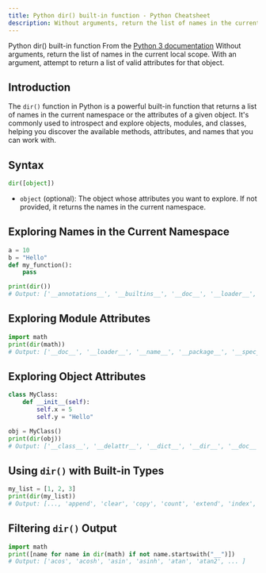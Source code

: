 ```yaml
---
title: Python dir() built-in function - Python Cheatsheet
description: Without arguments, return the list of names in the current local scope. With an argument, attempt to return a list of valid attributes for that object.
---
```


<base-title :title="frontmatter.title" :description="frontmatter.description">
Python dir() built-in function
</base-title>

<base-disclaimer>
  <base-disclaimer-title>
    From the <a target="_blank" href="https://docs.python.org/3/library/functions.html#dir">Python 3 documentation</a>
  </base-disclaimer-title>
  <base-disclaimer-content>
   Without arguments, return the list of names in the current local scope. With an argument, attempt to return a list of valid attributes for that object.
  </base-disclaimer-content>
</base-disclaimer>

## Introduction

The `dir()` function in Python is a powerful built-in function that returns a list of names in the current namespace or the attributes of a given object. It's commonly used to introspect and explore objects, modules, and classes, helping you discover the available methods, attributes, and names that you can work with.

## Syntax

```python
dir([object])
```

- `object` (optional): The object whose attributes you want to explore. If not provided, it returns the names in the current namespace.

## Exploring Names in the Current Namespace
```python
a = 10
b = "Hello"
def my_function():
    pass

print(dir())
# Output: ['__annotations__', '__builtins__', '__doc__', '__loader__', '__name__', '__package__', '__spec__', 'a', 'b', 'my_function']
```

## Exploring Module Attributes
```python
import math
print(dir(math))
# Output: ['__doc__', '__loader__', '__name__', '__package__', '__spec__', 'acos', 'acosh', 'asin', ... ]
```

## Exploring Object Attributes
```python
class MyClass:
    def __init__(self):
        self.x = 5
        self.y = "Hello"

obj = MyClass()
print(dir(obj))
# Output: ['__class__', '__delattr__', '__dict__', '__dir__', '__doc__', '__eq__', '__format__', ... 'x', 'y']
```

## Using `dir()` with Built-in Types
```python
my_list = [1, 2, 3]
print(dir(my_list))
# Output: [..., 'append', 'clear', 'copy', 'count', 'extend', 'index', 'insert', 'pop', 'remove', 'reverse', 'sort']
```

## Filtering `dir()` Output
```python
import math
print([name for name in dir(math) if not name.startswith("__")])
# Output: ['acos', 'acosh', 'asin', 'asinh', 'atan', 'atan2', ... ]
```
